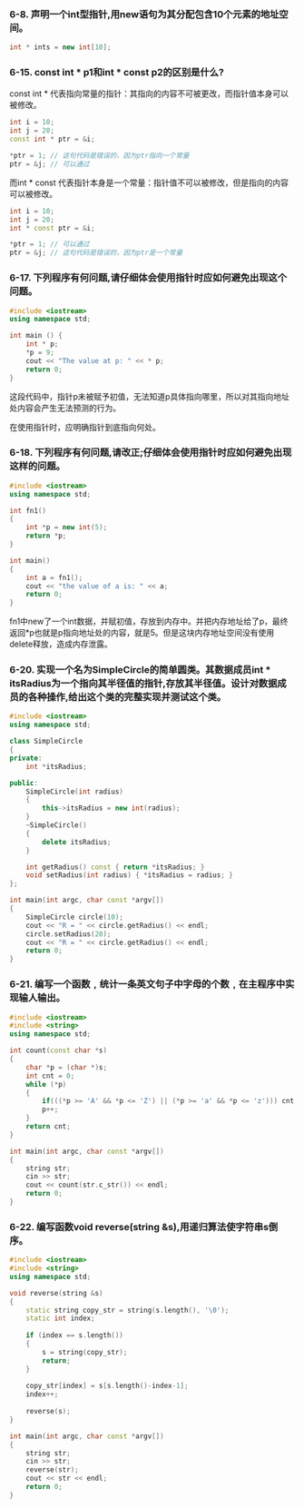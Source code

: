 ### 6-8. 声明一个int型指针,用new语句为其分配包含10个元素的地址空间。

```c++
int * ints = new int[10];
```

### 6-15. const int * p1和int * const p2的区别是什么?

const int * 代表指向常量的指针：其指向的内容不可被更改，而指针值本身可以被修改。

```c++
int i = 10;
int j = 20;
const int * ptr = &i;

*ptr = 1; // 这句代码是错误的，因为ptr指向一个常量
ptr = &j; // 可以通过
```

而int * const 代表指针本身是一个常量：指针值不可以被修改，但是指向的内容可以被修改。

```c++
int i = 10;
int j = 20;
int * const ptr = &i;

*ptr = 1; // 可以通过
ptr = &j; // 这句代码是错误的，因为ptr是一个常量
```

### 6-17. 下列程序有何问题,请仔细体会使用指针时应如何避免出现这个问题。

```c++
#include <iostream>
using namespace std;

int main () {
    int * p;
    *p = 9;
    cout << "The value at p: " << * p;
    return 0;
}
```

这段代码中，指针p未被赋予初值，无法知道p具体指向哪里，所以对其指向地址处内容会产生无法预测的行为。

在使用指针时，应明确指针到底指向何处。


### 6-18. 下列程序有何问题,请改正;仔细体会使用指针时应如何避免出现这样的问题。

```c++
#include <iostream>
using namespace std;

int fn1()
{
    int *p = new int(5);
    return *p;
}

int main()
{
    int a = fn1();
    cout << "the value of a is: " << a;
    return 0;
}
```

fn1中new了一个int数据，并赋初值，存放到内存中。并把内存地址给了p，最终返回*p也就是p指向地址处的内容，就是5。但是这块内存地址空间没有使用delete释放，造成内存泄露。

### 6-20. 实现一个名为SimpleCircle的简单圆类。其数据成员int * itsRadius为一个指向其半径值的指针,存放其半径值。设计对数据成员的各种操作,给出这个类的完整实现并测试这个类。

```c++
#include <iostream>
using namespace std;

class SimpleCircle
{
private:
    int *itsRadius;

public:
    SimpleCircle(int radius)
    {
        this->itsRadius = new int(radius);
    }
    ~SimpleCircle()
    {
        delete itsRadius;
    }

    int getRadius() const { return *itsRadius; }
    void setRadius(int radius) { *itsRadius = radius; }
};

int main(int argc, char const *argv[])
{
    SimpleCircle circle(10);
    cout << "R = " << circle.getRadius() << endl;
    circle.setRadius(20);
    cout << "R = " << circle.getRadius() << endl;
    return 0;
}

```

### 6-21. 编写一个函数﹐统计一条英文句子中字母的个数﹐在主程序中实现输人输出。

```c++
#include <iostream>
#include <string>
using namespace std;

int count(const char *s)
{
    char *p = (char *)s;
    int cnt = 0;
    while (*p)
    {
        if(((*p >= 'A' && *p <= 'Z') || (*p >= 'a' && *p <= 'z'))) cnt ++;
        p++;
    }
    return cnt;
}

int main(int argc, char const *argv[])
{
    string str;
    cin >> str;
    cout << count(str.c_str()) << endl;
    return 0;
}

```

### 6-22. 编写函数void reverse(string &s),用递归算法使字符串s倒序。

```c++
#include <iostream>
#include <string>
using namespace std;

void reverse(string &s)
{
    static string copy_str = string(s.length(), '\0');
    static int index;
 
    if (index == s.length())
    {
        s = string(copy_str);
        return;
    }
     
    copy_str[index] = s[s.length()-index-1];
    index++;
     
    reverse(s);
}

int main(int argc, char const *argv[])
{
    string str;
    cin >> str;
    reverse(str);
    cout << str << endl;
    return 0;
}

```
